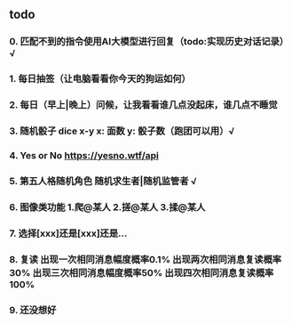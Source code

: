 ## todo
### 0. 匹配不到的指令使用AI大模型进行回复（todo:实现历史对话记录）√
### 1. 每日抽签（让电脑看看你今天的狗运如何）
### 2. 每日（早上|晚上）问候，让我看看谁几点没起床，谁几点不睡觉
### 3. 随机骰子 dice x-y x: 面数 y: 骰子数（跑团可以用）√
### 4. Yes or No https://yesno.wtf/api
### 5. 第五人格随机角色 随机求生者|随机监管者 √
### 6. 图像类功能 1.爬@某人 2.搓@某人 3.揉@某人
### 7. 选择[xxx]还是[xxx]还是...
### 8. 复读 出现一次相同消息幅度概率0.1% 出现两次相同消息复读概率30% 出现三次相同消息幅度概率50% 出现四次相同消息复读概率100%
### 9. 还没想好

